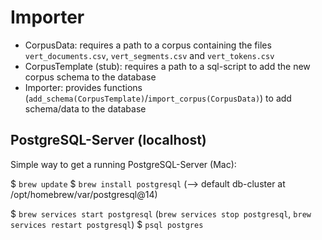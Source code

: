 # Importer

- CorpusData: requires a path to a corpus containing the files `vert_documents.csv`, `vert_segments.csv` and `vert_tokens.csv`
- CorpusTemplate (stub): requires a path to a sql-script to add the new corpus schema to the database
- Importer: provides functions (`add_schema(CorpusTemplate)`/`import_corpus(CorpusData)`) to add schema/data to the database

## PostgreSQL-Server (localhost)

Simple way to get a running PostgreSQL-Server (Mac):

$ `brew update`
$ `brew install postgresql` (--> default db-cluster at /opt/homebrew/var/postgresql@14)

$ `brew services start postgresql` (`brew services stop postgresql`, `brew services restart postgresql`)
$ `psql postgres`
